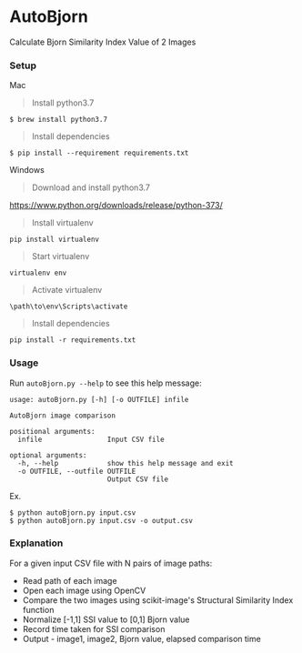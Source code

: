 # AutoBjorn
Calculate Bjorn Similarity Index Value of 2 Images

### Setup

Mac
> Install python3.7

```
$ brew install python3.7
```
> Install dependencies
```
$ pip install --requirement requirements.txt
```

Windows
> Download and install python3.7

https://www.python.org/downloads/release/python-373/

> Install virtualenv
```
pip install virtualenv
```
> Start virtualenv
```
virtualenv env
```
> Activate virtualenv
```
\path\to\env\Scripts\activate
```
> Install dependencies
```
pip install -r requirements.txt
```

### Usage
Run `autoBjorn.py --help` to see this help message:
```
usage: autoBjorn.py [-h] [-o OUTFILE] infile

AutoBjorn image comparison

positional arguments:
  infile                Input CSV file

optional arguments:
  -h, --help            show this help message and exit
  -o OUTFILE, --outfile OUTFILE
                        Output CSV file
```
Ex.
```
$ python autoBjorn.py input.csv
$ python autoBjorn.py input.csv -o output.csv
```


### Explanation

For a given input CSV file with N pairs of image paths:
- Read path of each image
- Open each image using OpenCV
- Compare the two images using scikit-image's Structural Similarity Index function
- Normalize [-1,1] SSI value to [0,1] Bjorn value
- Record time taken for SSI comparison
- Output - image1, image2, Bjorn value, elapsed comparison time

